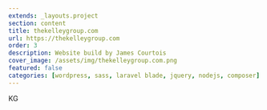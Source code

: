 ```yaml
---
extends: _layouts.project
section: content
title: thekelleygroup.com
url: https://thekelleygroup.com
order: 3
description: Website build by James Courtois
cover_image: /assets/img/thekelleygroup.com.png
featured: false
categories: [wordpress, sass, laravel blade, jquery, nodejs, composer]
---
```


KG